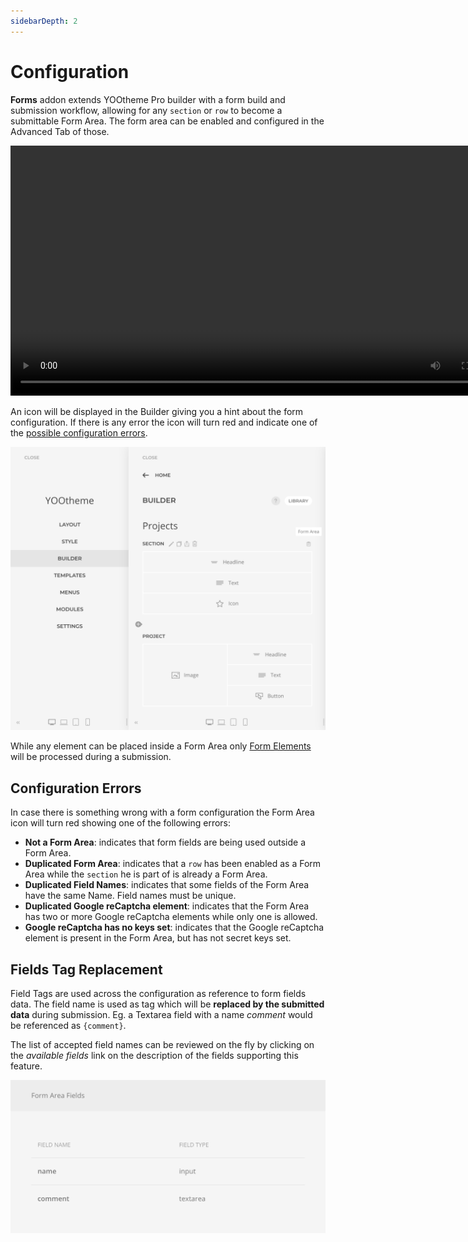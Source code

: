 ```yaml
---
sidebarDepth: 2
---
```


# Configuration

**Forms** addon extends YOOtheme Pro builder with a form build and submission workflow, allowing for any `section` or `row` to become a submittable Form Area. The form area can be enabled and configured in the Advanced Tab of those.

<video width="800" controls>
  <source src="./assets/configuration.mp4" type="video/mp4">
  Your browser does not support the video tag.
</video>

An icon will be displayed in the Builder giving you a hint about the form configuration. If there is any error the icon will turn red and indicate one of the [possible configuration errors](#configuration-errors).

![Form Status](./assets/status.png)

While any element can be placed inside a Form Area only [Form Elements](./elements) will be processed during a submission.

## Configuration Errors

In case there is something wrong with a form configuration the Form Area icon will turn red showing one of the following errors:

- **Not a Form Area**: indicates that form fields are being used outside a Form Area.
- **Duplicated Form Area**: indicates that a `row` has been enabled as a Form Area while the `section` he is part of is already a Form Area.
- **Duplicated Field Names**: indicates that some fields of the Form Area have the same Name. Field names must be unique.
- **Duplicated Google reCaptcha element**: indicates that the Form Area has two or more Google reCaptcha elements while only one is allowed.
- **Google reCaptcha has no keys set**: indicates that the Google reCaptcha element is present in the Form Area, but has not secret keys set.


## Fields Tag Replacement

Field Tags are used across the configuration as reference to form fields data. The field name is used as tag which will be **replaced by the submitted data** during submission. Eg. a Textarea field with a name _comment_ would be referenced as `{comment}`.

The list of accepted field names can be reviewed on the fly by clicking on the _available fields_ link on the description of the fields supporting this feature.

![Form Area Fields List](./assets/area-fields-list.png)
